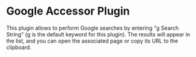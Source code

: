 # Google Accessor Plugin #

This plugin allows to perform Google searches by entering "g Search String" (g is the default keyword for this plugin). The results will appear in the list, and you can open the associated page or copy its URL to the clipboard.